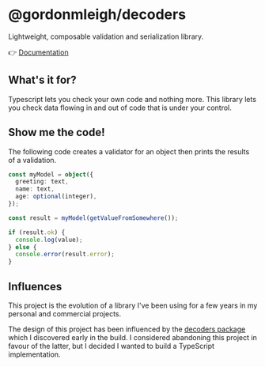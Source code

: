 # @gordonmleigh/decoders

Lightweight, composable validation and serialization library.

👉 [Documentation](https://gordonmleigh.github.io/decoders)

## What's it for?

Typescript lets you check your own code and nothing more. This library lets you check data flowing in and out of code that is under your control.

## Show me the code!

The following code creates a validator for an object then prints the results of a validation.

```typescript
const myModel = object({
  greeting: text,
  name: text,
  age: optional(integer),
});

const result = myModel(getValueFromSomewhere());

if (result.ok) {
  console.log(value);
} else {
  console.error(result.error);
}
```

## Influences

This project is the evolution of a library I've been using for a few years in my personal and commercial projects.

The design of this project has been influenced by the [decoders package](https://www.npmjs.com/package/decoders) which I discovered early in the build. I considered abandoning this project in favour of the latter, but I decided I wanted to build a TypeScript implementation.
